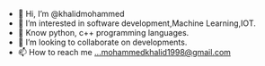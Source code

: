 - 👋 Hi, I’m @khalidmohammed
- 👀 I’m interested in software development,Machine Learning,IOT.
- 🌱 Know python, c++ programming languages.
- 💞️ I’m looking to collaborate on developments.
- 📫 How to reach me ...mohammedkhalid1998@gmail.com

<!---
khalid-ops/khalid-ops is a ✨ special developmemts✨ repository because its `README.md` (this file) appears on your GitHub profile.
You can click the Preview link to take a look at your changes.
--->
